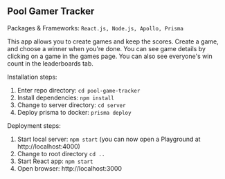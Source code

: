## Pool Gamer Tracker

Packages & Frameworks: `React.js, Node.js, Apollo, Prisma`

This app allows you to create games and keep the scores. Create a game, and choose a winner when you're done. You can see game details by clicking on a game in the games page. You can also see everyone's win count in the leaderboards tab.

Installation steps:
  1. Enter repo directory: `cd pool-game-tracker`
  2. Install dependencies: `npm install`
  3. Change to server directory: `cd server`
  4. Deploy prisma to docker: `prisma deploy`

Deployment steps:
  1. Start local server: `npm start` (you can now open a Playground at http://localhost:4000)
  2. Change to root directory `cd ..`
  3. Start React app: `npm start`
  4. Open browser: http://localhost:3000
